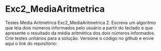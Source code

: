 # Exc2_MediaAritmetrica
Testes Media Aritmetrica
Exc2_MediaAritmetrica
2. Escreva um algoritmo que leia dois números informados pelo usuário a partir do 
teclado e que apresente o resultado da média aritmética dos dois números 
informados. 
Crie testes unitários para a solução.
Versione o código no github e envie aqui o link do repositório:
